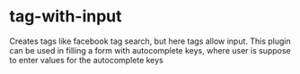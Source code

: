 # tag-with-input
Creates tags like facebook tag search, but here tags allow input. This plugin can be used in filling a form with autocomplete keys, where user is suppose to enter values for the autocomplete keys